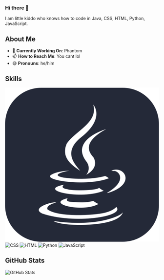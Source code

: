 ### Hi there 👋

I am little kiddo who knows how to code in Java, CSS, HTML, Python, JavaScript.

## About Me

- 🔭 **Currently Working On**: Phantom
- 📫 **How to Reach Me**: You cant lol
- 😄 **Pronouns**: he/him

## Skills
![Java](https://raw.githubusercontent.com/tandpfun/skill-icons/refs/heads/main/icons/Java-Dark.svg)
![CSS](https://img.shields.io/badge/CSS-1572B6?style=for-the-badge&logo=css3&logoColor=white)
![HTML](https://img.shields.io/badge/HTML-E34F26?style=for-the-badge&logo=html5&logoColor=white)
![Python](https://img.shields.io/badge/Python-3776AB?style=for-the-badge&logo=python&logoColor=white)
![JavaScript](https://img.shields.io/badge/JavaScript-F7DF1E?style=for-the-badge&logo=javascript&logoColor=white)

## GitHub Stats
![GitHub Stats](https://github-readme-stats.vercel.app/api?username=Y0Z0R4&show_icons=true&theme=radical)

